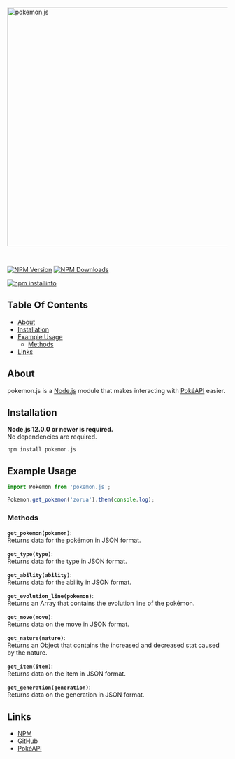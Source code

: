 <div align="left">
  <br />
  <p>
    <a href="https://www.npmjs.com/package/pokemon.js"><img src="https://i.postimg.cc/Sx7sKrmx/pokemon.png" width="546" alt="pokemon.js" /></a>
  </p>
  <br />
  <p>
    <a href="https://www.npmjs.com/package/pokemon.js"><img src="https://img.shields.io/npm/v/pokemon.js.svg?color=brightgreen" alt="NPM Version" /></a>
    <a href="https://www.npmjs.com/package/pokemon.js"><img src = "https://img.shields.io/npm/dt/pokemon.js.svg?maxAge=3600" alt="NPM Downloads"/></a>
  </p>
  <p>
    <a href="https://nodei.co/npm/pokemon.js/"><img src="https://nodei.co/npm/pokemon.js.png" alt="npm installinfo" /></a>
  </p>
</div>

## Table Of Contents

- [About](#about)
- [Installation](#installation)
- [Example Usage](#example-usage)
    - [Methods](#methods)
- [Links](#links)

## About

pokemon.js is a [Node.js](https://nodejs.org) module that makes interacting with [PokéAPI](https://pokeapi.co/) easier.

## Installation

**Node.js 12.0.0 or newer is required.**  
No dependencies are required.

`npm install pokemon.js`  

## Example Usage

```js
import Pokemon from 'pokemon.js';

Pokemon.get_pokemon('zorua').then(console.log);
```
### Methods

**`get_pokemon(pokemon)`**:  
Returns data for the pokémon in JSON format.

**`get_type(type)`**:  
Returns data for the type in JSON format.

**`get_ability(ability)`**:  
Returns data for the ability in JSON format.

**`get_evolution_line(pokemon)`**:  
Returns an Array that contains the evolution line of the pokémon.

**`get_move(move)`**:  
Returns data on the move in JSON format.

**`get_nature(nature)`**:  
Returns an Object that contains the increased and decreased stat caused by the nature.

**`get_item(item)`**:  
Returns data on the item in JSON format.

**`get_generation(generation)`**:  
Returns data on the generation in JSON format.

## Links

- [NPM](https://www.npmjs.com/package/pokemon.js)
- [GitHub](https://github.com/musubi3/pokemon.js.git)
- [PokéAPI](https://pokeapi.co/)

